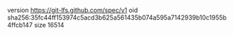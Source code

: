 version https://git-lfs.github.com/spec/v1
oid sha256:35fc44ff153974c5acd3b625a561435b074a595a7142939b10c1955b4ffcb147
size 16514
